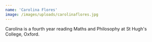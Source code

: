 ```yaml
---
name: 'Carolina Flores'
image: /images/uploads/carolinaflores.jpg
---
```

Carolina is a fourth year reading Maths and Philosophy at St Hugh's College, Oxford.